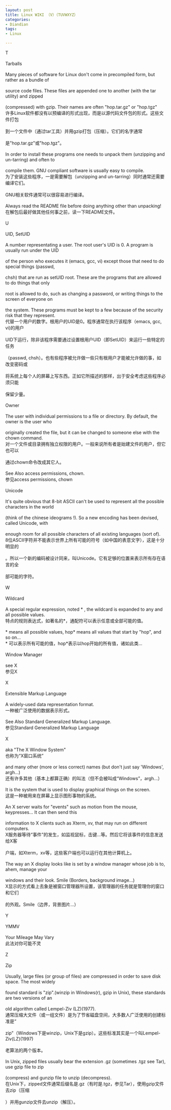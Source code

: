 ```yaml
---
layout: post
title: Linux WIKI （V）（TUVWXYZ）
categories:
- Diandian
tags:
- Linux

---
```

T
<br />
<br />Tarballs
<br />
<br />Many pieces of software for Linux don't come in precompiled form, but rather as a bundle of
<br />
<br />source code files. These files are appended one to another (with the tar utility) and zipped
<br />
<br />(compressed) with gzip. Their names are often &quot;hop.tar.gz&quot; or &quot;hop.tgz&quot;
<br />许多Linux软件都没有以预编译的形式出现，而是以源代码文件包的形式。这些文件打包
<br />
<br />到一个文件中（通过tar工具）并用gzip打包（压缩）。它们的名字通常
<br />
<br />是&quot;hop.tar.gz&quot;或&quot;hop.tgz&quot;。
<br />
<br />In order to install these programs one needs to unpack them (unzipping and un-tarring) and often to
<br />
<br />compile them. GNU compliant software is usually easy to compile.
<br />为了安装这些程序，一是需要解包（unzipping and un-tarring）同时通常还需要编译它们。
<br />
<br />GNU相关软件通常可以很容易进行编译。
<br />
<br />Always read the README file before doing anything other than unpacking!
<br />在解包后最好做其他任何事之前，读一下README文件。
<br />
<br />U
<br />
<br />UID, SetUID
<br />
<br />A number representating a user. The root user's UID is 0. A program is usually run under the UID
<br />
<br />of the person who executes it (emacs, gcc, vi) except those that need to do special things (passwd,
<br />
<br />chsh) that are run as setUID root. These are the programs that are allowed to do things that only
<br />
<br />root is allowed to do, such as changing a password, or writing things to the screen of everyone on
<br />
<br />the system. These programs must be kept to a few because of the security risk that they represent.
<br />代替一个用户的数字。根用户的UID是0。程序通常在执行该程序（emacs, gcc, vi)的用户
<br />
<br />UID下运行，除非该程序需要通过设置根用户UID（即SetUID）来运行一些特定的任务
<br />
<br />（passwd, chsh）。也有些程序被允许做一些只有根用户才能被允许做的事，如改变密码或
<br />
<br />将系统上每个人的屏幕上写东西。正如它所描述的那样，出于安全考虑这些程序必须只能
<br />
<br />保留少量。
<br />
<br />Owner
<br />
<br />The user with individual permissions to a file or directory. By default, the owner is the user who
<br />
<br />originally created the file, but it can be changed to someone else with the chown command.
<br />对一个文件或目录拥有独立权限的用户。一般来说所有者是始建文件的用户，但它也可以
<br />
<br />通过chown命令改成其它人。
<br />
<br />See Also access permissions, chown.
<br />参见access permissions, chown
<br />
<br />Unicode
<br />
<br />It's quite obvious that 8-bit ASCII can't be used to represent all the possible characters in the world
<br />
<br />(think of the chinese ideograms !). So a new encoding has been devised, called Unicode, with
<br />
<br />enough room for all possible characters of all existing languages (sort of).
<br />8位ASCII字符并不能表示世界上所有可能的符号（如中国的表意文字），这是十分明显的
<br />
<br />。所以一个新的编码被设计同来，叫Unicode。它有足够的位置来表示所有存在语言的全
<br />
<br />部可能的字符。
<br />
<br />W
<br />
<br />Wildcard
<br />
<br />A special regular expression, noted * , the wildcard is expanded to any and all possible values.
<br />特点的规则表达式，如著名的*，通配符可以表示任意或全部可能的值。
<br />
<br />* means all possible values, hop* means all values that start by &quot;hop&quot;, and so on...
<br />* 可以表示所有可能的值，hop*表示以hop开始的所有值，诸如此类...
<br />
<br />Window Manager
<br />
<br />see X
<br />参见X
<br />
<br />X
<br />
<br />Extensible Markup Language
<br />
<br />A widely-used data representation format.
<br />一种被广泛使用的数据表示形式。
<br />
<br />See Also Standard Generalized Markup Language.
<br />参见Standard Generalized Markup Language
<br />
<br />X
<br />
<br />aka &quot;The X Window System&quot;
<br />也称为“X窗口系统”
<br />
<br />and many other (more or less correct) names (but don't just say 'Windows', argh...)
<br />还有许多其他（基本上都算正确）的叫法（但不会被叫成“Windows”，argh...）
<br />
<br />It is the system that is used to display graphical things on the screen.
<br />这是一种被用来在屏幕上显示图形事物的系统。
<br />
<br />An X server waits for &quot;events&quot; such as motion from the mouse, keypresses... It can then send this
<br />
<br />information to X clients such as Xterm, xv, that may run on different computers.
<br />X服务器等待“事件”的发生，如监视鼠标，击键...等。然后它将该事件的信息发送给X客
<br />
<br />户端，如Xterm，xv等，这些客户端也可以运行在其他计算机上。
<br />
<br />The way an X display looks like is set by a window manager whose job is to, ahem, manage your
<br />
<br />windows and their look. Smile (Borders, background image...)
<br />X显示的方式看上去象是被窗口管理器所设置，该管理器的任务就是管理你的窗口和它们
<br />
<br />的外观。Smile（边界，背景图片...）
<br />
<br />Y
<br />
<br />YMMV
<br />
<br />Your Mileage May Vary
<br />此法对你可能不灵
<br />
<br />Z
<br />
<br />Zip
<br />
<br />Usually, large files (or group of files) are compressed in order to save disk space. The most widely
<br />
<br />found standard is &quot;zip&quot;.(winzip in Windows(r), gzip in Unix), these standards are two versions of an
<br />
<br />old algorithm called Lempel-Ziv (LZ)(1977).
<br />通常压缩大文件（或一组文件）是为了节省磁盘空间，大多数人广泛使用的创建标准是“
<br />
<br />zip”（Windows下是winzip，Unix下是gzip）。这些标准其实是一个叫Lempel-Ziv(LZ)(1997)
<br />
<br />老算法的两个版本。
<br />
<br />In Unix, zipped files usually bear the extension .gz (sometimes .tgz see Tar), use gzip file to zip
<br />
<br />(compress) and gunzip file to unzip (decompress).
<br />在Unix下，zipped文件通常后缀名是.gz（有时是.tgz，参见Tar），使用gzip文件去zip（压缩
<br />
<br />）并用gunzip文件去unzip（解压）。